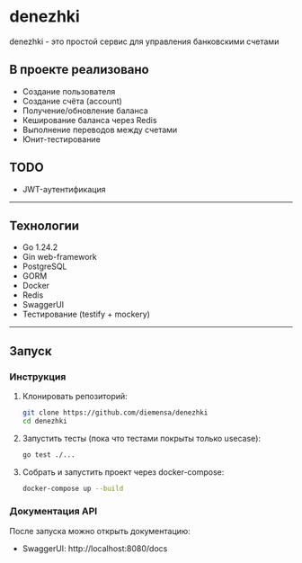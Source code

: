 # denezhki

denezhki - это простой сервис для управления банковскими счетами

## В проекте реализовано
- Создание пользователя
- Создание счёта (account)
- Получение/обновление баланса
- Кеширование баланса через Redis
- Выполнение переводов между счетами
- Юнит-тестирование

## TODO

- JWT-аутентификация

---
## Технологии

- Go 1.24.2
- Gin web-framework
- PostgreSQL
- GORM
- Docker
- Redis
- SwaggerUI
- Тестирование (testify + mockery)
---

## Запуск


### Инструкция
1. Клонировать репозиторий:
   ```bash
   git clone https://github.com/diemensa/denezhki
   cd denezhki
2. Запустить тесты (пока что тестами покрыты только usecase):
   ```bash
   go test ./...
3. Собрать и запустить проект через docker-compose:
   ```bash
   docker-compose up --build

### Документация API
После запуска можно открыть документацию:
- SwaggerUI: http://localhost:8080/docs